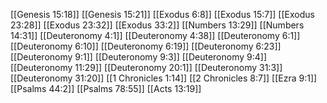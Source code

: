 [[Genesis 15:18]]
[[Genesis 15:21]]
[[Exodus 6:8]]
[[Exodus 15:7]]
[[Exodus 23:28]]
[[Exodus 23:32]]
[[Exodus 33:2]]
[[Numbers 13:29]]
[[Numbers 14:31]]
[[Deuteronomy 4:1]]
[[Deuteronomy 4:38]]
[[Deuteronomy 6:1]]
[[Deuteronomy 6:10]]
[[Deuteronomy 6:19]]
[[Deuteronomy 6:23]]
[[Deuteronomy 9:1]]
[[Deuteronomy 9:3]]
[[Deuteronomy 9:4]]
[[Deuteronomy 11:29]]
[[Deuteronomy 20:1]]
[[Deuteronomy 31:3]]
[[Deuteronomy 31:20]]
[[1 Chronicles 1:14]]
[[2 Chronicles 8:7]]
[[Ezra 9:1]]
[[Psalms 44:2]]
[[Psalms 78:55]]
[[Acts 13:19]]
